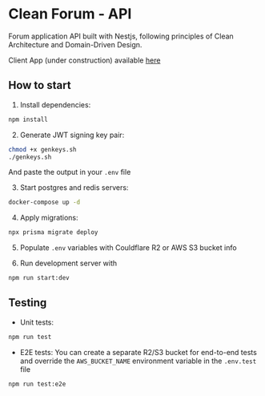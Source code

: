 # Clean Forum - API

Forum application API built with Nestjs, following principles of Clean Architecture and Domain-Driven Design.

Client App (under construction) available [here](https://github.com/silvestr3/cleanforum-web)

## How to start
1. Install dependencies:
```bash
npm install
```

2. Generate JWT signing key pair:
```bash
chmod +x genkeys.sh
./genkeys.sh
```
And paste the output in your `.env` file

3. Start postgres and redis servers:
```bash
docker-compose up -d
```
4. Apply migrations:
```bash
npx prisma migrate deploy
```

5. Populate `.env` variables with Couldflare R2 or AWS S3 bucket info

6. Run development server with
```bash
npm run start:dev
```


## Testing

- Unit tests:
```bash
npm run test
```

- E2E tests:
You can create a separate R2/S3 bucket for end-to-end tests and override the `AWS_BUCKET_NAME` environment variable in the `.env.test` file

```bash
npm run test:e2e
```
